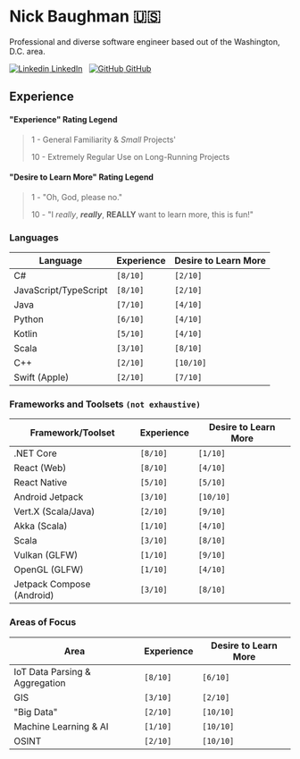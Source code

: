 # Nick Baughman 🇺🇸

Professional and diverse software engineer based out of the Washington, D.C. area.

[![Linkedin](https://i.stack.imgur.com/gVE0j.png) LinkedIn](https://www.linkedin.com/in/baughmann)
&nbsp;
[![GitHub](https://i.stack.imgur.com/tskMh.png) GitHub](https://github.com/baughmann)

## Experience

#### "Experience" Rating Legend

> 1 - General Familiarity & _Small_ Projects'
>
> 10 - Extremely Regular Use on Long-Running Projects

#### "Desire to Learn More" Rating Legend

> 1 - "Oh, God, please no."
>
> 10 - "I _really_, **_really_**, **REALLY** want to learn more, this is fun!"

### Languages

| Language              | Experience | Desire to Learn More |
| --------------------- | ---------- | -------------------- |
| C#                    | `[8/10]`   | `[2/10]`             |
| JavaScript/TypeScript | `[8/10]`   | `[2/10]`             |
| Java                  | `[7/10]`   | `[4/10]`             |
| Python                | `[6/10]`   | `[4/10]`             |
| Kotlin                | `[5/10]`   | `[4/10]`             |
| Scala                 | `[3/10]`   | `[8/10]`             |
| C++                   | `[2/10]`   | `[10/10]`            |
| Swift (Apple)         | `[2/10]`   | `[7/10]`             |

### Frameworks and Toolsets `(not exhaustive)`

| Framework/Toolset         | Experience | Desire to Learn More |
| ------------------------- | ---------- | -------------------- |
| .NET Core                 | `[8/10]`   | `[1/10]`             |
| React (Web)               | `[8/10]`   | `[4/10]`             |
| React Native              | `[5/10]`   | `[5/10]`             |
| Android Jetpack           | `[3/10]`   | `[10/10]`            |
| Vert.X (Scala/Java)       | `[2/10]`   | `[9/10]`             |
| Akka (Scala)              | `[1/10]`   | `[4/10]`             |
| Scala                     | `[3/10]`   | `[8/10]`             |
| Vulkan (GLFW)             | `[1/10]`   | `[9/10]`             |
| OpenGL (GLFW)             | `[1/10]`   | `[4/10]`             |
| Jetpack Compose (Android) | `[3/10]`   | `[8/10]`             |

### Areas of Focus

| Area                           | Experience | Desire to Learn More |
| ------------------------------ | ---------- | -------------------- |
| IoT Data Parsing & Aggregation | `[8/10]`   | `[6/10]`             |
| GIS                            | `[3/10]`   | `[2/10]`             |
| "Big Data"                     | `[2/10]`   | `[10/10]`            |
| Machine Learning & AI          | `[1/10]`   | `[10/10]`            |
| OSINT                          | `[2/10]`   | `[10/10]`            |
